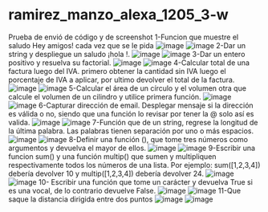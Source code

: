 # ramirez_manzo_alexa_1205_3-w
Prueba de envió de código y de screenshot
1-Funcion que muestre el saludo Hey amigos! cada vez que se le pida
![image](https://github.com/user-attachments/assets/88f22832-cf07-492e-9283-19e6685a975e)
![image](https://github.com/user-attachments/assets/0811ba0b-e029-4857-b696-86ea8a1d42f2)
2-Dar un string <nombre> y despliegue un saludo ¡hola <nombre>!.
![image](https://github.com/user-attachments/assets/4536f7d3-c124-47a4-a436-c5ea4181e7cb)
![image](https://github.com/user-attachments/assets/18f76dee-1c69-4913-a0cf-d4eb2ae030bf)
3-Dar un entero positivo y resuelva su factorial.
![image](https://github.com/user-attachments/assets/a7d292cb-e084-4491-b996-01743e59b763)
![image](https://github.com/user-attachments/assets/a52e1768-3a95-46f9-850b-283ed5796fe8)
4-Calcular total de una factura luego del IVA. primero obtener la cantidad sin IVA 
luego el porcentaje de IVA a aplicar, por ultimo devolver el total de la factura. 
![image](https://github.com/user-attachments/assets/71f13b52-012f-4747-9a3f-8776c715bb60)
![image](https://github.com/user-attachments/assets/e70d49f9-20c3-4fec-8b29-feaa9abd0c0f)
5-Calcular el área de un círculo  y el volumen otra que calcule el volumen de un cilindro 
y utilice  primera función.
![image](https://github.com/user-attachments/assets/ad743f4c-cdfe-48c6-8f64-3d726a837e0f)
![image](https://github.com/user-attachments/assets/cfcc6ea5-4cbe-4c95-bdcf-032a4bc3c30c)
6-Capturar dirección de email. Desplegar mensaje si la dirección es válida o no,
siendo que una función lo revisar por tener la @ solo así es valida.
![image](https://github.com/user-attachments/assets/aa821736-1f21-4d5f-a443-56633c1cdf2f)
![image](https://github.com/user-attachments/assets/67d620d9-cc6c-4d11-8c16-8fadb9b3fc42)
7-Función que de un string, regrese la longitud de la última palabra. 
Las palabras tienen separación por uno o más espacios.
![image](https://github.com/user-attachments/assets/0263ac0e-5f5d-404b-bf2c-f7660bae32ed)
![image](https://github.com/user-attachments/assets/5520d708-e15c-4f73-8002-4ffe25b941be)
8-Definir una función (), que tome tres números como argumentos y devuelva el
mayor de ellos.
![image](https://github.com/user-attachments/assets/6b8d38d7-98a2-4df8-81c4-db4ea104f0de)
![image](https://github.com/user-attachments/assets/770ab05a-144d-468f-9d63-699e1d470cb5)
9-Escribir una funcion sum() y una función multip() que sumen y multipliquen respectivamente
todos los números de una lista. Por ejemplo: sum([1,2,3,4]) debería devolver 10 y multip([1,2,3,4])
debería devolver 24.
![image](https://github.com/user-attachments/assets/4ed3f370-e07d-46a9-a1b8-a7087a0ce3f1)
![image](https://github.com/user-attachments/assets/1679a81b-6550-45f3-b17e-05db56203fa6)
10- Escribir una función que tome un carácter y devuelva True si es una vocal, de lo contrario
devuelve False.
![image](https://github.com/user-attachments/assets/a4e5e705-e038-4ee1-8812-9555054a3660)
![image](https://github.com/user-attachments/assets/395478a7-4be0-46c7-afc6-c4761633bc5b)
11-Que saque la distancia dirigida entre dos puntos
![image](https://github.com/user-attachments/assets/0a6bfce6-8b00-4253-8032-9ed462c9b890)
![image](https://github.com/user-attachments/assets/04badda4-4c33-4ba7-b18d-533fca308233)














